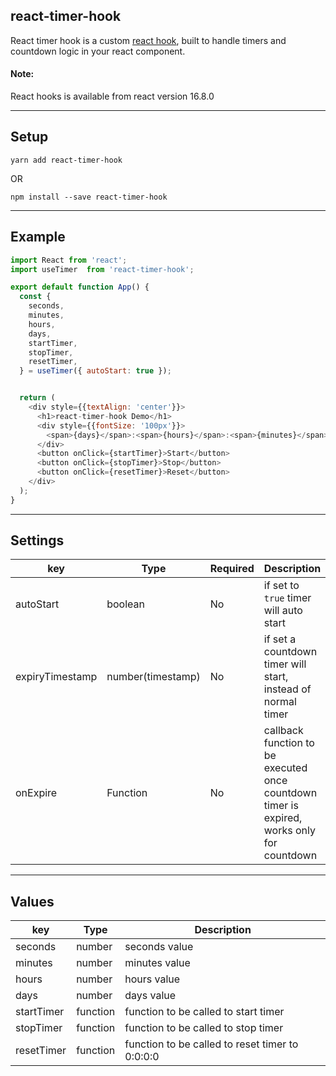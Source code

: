 ## react-timer-hook

React timer hook is a custom [react hook](https://reactjs.org/docs/hooks-intro.html), built to handle timers and countdown logic in your react component.

#### Note:

React hooks is available from react version 16.8.0

---

## Setup

`yarn add react-timer-hook`

OR

`npm install --save react-timer-hook`

---

## Example

```javascript
import React from 'react';
import useTimer  from 'react-timer-hook';

export default function App() {
  const {
    seconds,
    minutes,
    hours,
    days,
    startTimer,
    stopTimer,
    resetTimer,
  } = useTimer({ autoStart: true });


  return (
    <div style={{textAlign: 'center'}}>
      <h1>react-timer-hook Demo</h1>
      <div style={{fontSize: '100px'}}>
        <span>{days}</span>:<span>{hours}</span>:<span>{minutes}</span>:<span>{seconds}</span>
      </div>
      <button onClick={startTimer}>Start</button>
      <button onClick={stopTimer}>Stop</button>
      <button onClick={resetTimer}>Reset</button>
    </div>
  );
}
```

---

## Settings

| key | Type | Required | Description |
| --- | --- | --- | ---- |
| autoStart | boolean | No | if set to `true` timer will auto start |
| expiryTimestamp | number(timestamp) | No | if set a countdown timer will start, instead of normal timer |
| onExpire | Function | No | callback function to be executed once countdown timer is expired, works only for countdown |

---

## Values

| key | Type | Description |
| --- | --- | ---- |
| seconds | number | seconds value |
| minutes | number | minutes value |
| hours | number | hours value |
| days | number | days value |
| startTimer | function | function to be called to start timer |
| stopTimer | function | function to be called to stop timer |
| resetTimer | function | function to be called to reset timer to 0:0:0:0 |
